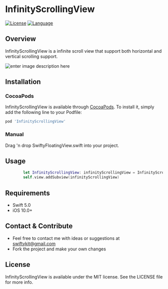 # InfinityScrollingView

[![License](https://img.shields.io/:license-mit-blue.svg)](https://doge.mit-license.org)
[![Language](https://img.shields.io/badge/language-swift-orange.svg?style=flat)](https://developer.apple.com/swift)

## Overview

InfinityScrollingView is a infinite scroll view that support both horizontal and vertical scrolling support.

![enter image description here](./Images/screenshot.gif)
 
 
## Installation
 
### CocoaPods 

InfinityScrollingView is available through [CocoaPods](http://cocoapods.org). To install
it, simply add the following line to your Podfile:

```ruby
pod 'InfinityScrollingView'
```

### Manual
Drag 'n drop SwiftyFloatingView.swift into your project.
 

## Usage 


 
```swift
        let InfinityScrollingView: infinityScrollingView = InfinityScrollingView()
        self.view.addSubview(infinityScrollingView)
```

## Requirements
- Swift 5.0
- iOS 10.0+

## Contact & Contribute

 - Feel free to contact me with ideas or suggestions at swiftykit@gmail.com
 - Fork the project and make your own changes

 
## License

InfinityScrollingView is available under the MIT license. See the LICENSE file for more info.
